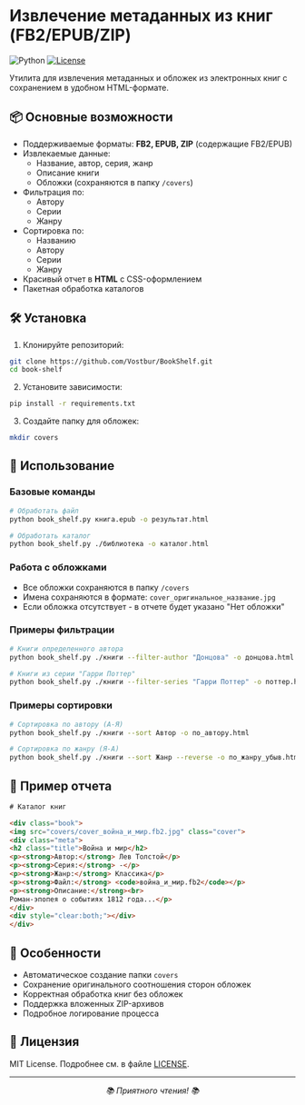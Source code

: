 # Извлечение метаданных из книг (FB2/EPUB/ZIP)

![Python](https://img.shields.io/badge/python-3.7%2B-blue)
[![License](https://img.shields.io/badge/license-MIT-green)](LICENSE)

Утилита для извлечения метаданных и обложек из электронных книг с сохранением в удобном HTML-формате.

## 📦 Основные возможности

- Поддерживаемые форматы: **FB2, EPUB, ZIP** (содержащие FB2/EPUB)
- Извлекаемые данные:
  - Название, автор, серия, жанр
  - Описание книги
  - Обложки (сохраняются в папку `/covers`)
- Фильтрация по:
  - Автору
  - Серии
  - Жанру
- Сортировка по:
  - Названию
  - Автору
  - Серии
  - Жанру
- Красивый отчет в **HTML** с CSS-оформлением
- Пакетная обработка каталогов

## 🛠 Установка

1. Клонируйте репозиторий:
```bash
git clone https://github.com/Vostbur/BookShelf.git
cd book-shelf
```

2. Установите зависимости:
```bash
pip install -r requirements.txt
```

3. Создайте папку для обложек:
```bash
mkdir covers
```

## 🚀 Использование

### Базовые команды

```bash
# Обработать файл
python book_shelf.py книга.epub -o результат.html

# Обработать каталог
python book_shelf.py ./библиотека -o каталог.html
```

### Работа с обложками
- Все обложки сохраняются в папку `/covers`
- Имена сохраняются в формате: `cover_оригинальное_название.jpg`
- Если обложка отсутствует - в отчете будет указано "Нет обложки"

### Примеры фильтрации

```bash
# Книги определенного автора
python book_shelf.py ./книги --filter-author "Донцова" -o донцова.html

# Книги из серии "Гарри Поттер"
python book_shelf.py ./книги --filter-series "Гарри Поттер" -o поттер.html
```

### Примеры сортировки

```bash
# Сортировка по автору (А-Я)
python book_shelf.py ./книги --sort Автор -o по_автору.html

# Сортировка по жанру (Я-А)
python book_shelf.py ./книги --sort Жанр --reverse -o по_жанру_убыв.html
```

## 📝 Пример отчета

```html
# Каталог книг

<div class="book">
<img src="covers/cover_война_и_мир.fb2.jpg" class="cover">
<div class="meta">
<h2 class="title">Война и мир</h2>
<p><strong>Автор:</strong> Лев Толстой</p>
<p><strong>Серия:</strong> -</p>
<p><strong>Жанр:</strong> Классика</p>
<p><strong>Файл:</strong> <code>война_и_мир.fb2</code></p>
<p><strong>Описание:</strong><br>
Роман-эпопея о событиях 1812 года...</p>
</div>
<div style="clear:both;"></div>
</div>
```

## 📌 Особенности

- Автоматическое создание папки `covers`
- Сохранение оригинального соотношения сторон обложек
- Корректная обработка книг без обложек
- Поддержка вложенных ZIP-архивов
- Подробное логирование процесса

## 📜 Лицензия

MIT License. Подробнее см. в файле [LICENSE](LICENSE).

---

<div align="center">
  <i>📚 Приятного чтения! 📚</i>
</div>
